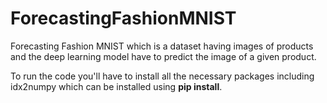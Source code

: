 # ForecastingFashionMNIST
Forecasting Fashion MNIST which is a dataset having images of products and the deep learning model have to predict the image of a given product.

To run the code you'll have to install all the necessary packages including idx2numpy which can be installed using **pip install**.
